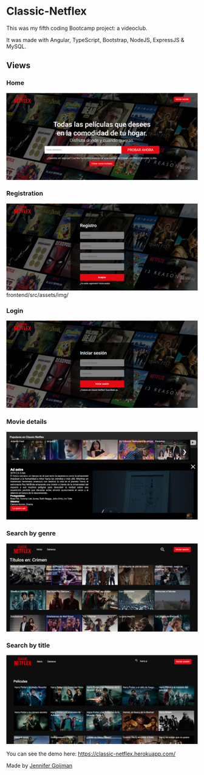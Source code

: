 # Classic-Netflex

This was my fifth coding Bootcamp project: a videoclub.

It was made with Angular, TypeScript, Bootstrap, NodeJS, ExpressJS & MySQL.

## Views

### Home

![foto](frontend/src/assets/img/home.png)

### Registration

![foto](frontend/src/assets/img/register.png)frontend/src/assets/img/

### Login

![foto](frontend/src/assets/img/login.png)

### Movie details

![foto](frontend/src/assets/img/movie-details.png)

### Search by genre

![foto](frontend/src/assets/img/search-genre.png)

### Search by title

![foto](frontend/src/assets/img/search-title.png) 

You can see the demo here: https://classic-netflex.herokuapp.com/

Made by [Jennifer Goijman](https://github.com/JenniferGoijman)
